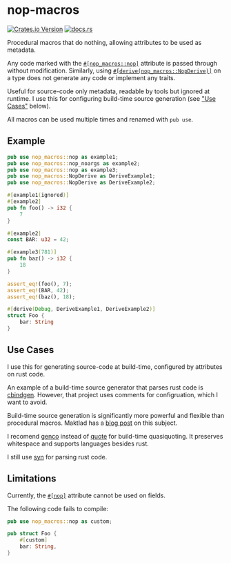 # nop-macros
[![Crates.io Version](https://img.shields.io/crates/v/nop-macros)](https://crates.io/crates/nop-macros)
[![docs.rs](https://img.shields.io/docsrs/nop-macros)](https://docs.rs/nop-macros/latest/)

<!-- cargo-rdme start -->

Procedural macros that do nothing, allowing attributes to be used as metadata.

Any code marked with the [`#[nop_macros::nop]`](macro@crate::nop) attribute
is passed through without modification.
Similarly, using [`#[derive(nop_macros::NopDerive)]`](macro@crate::NopDerive)
on a type does not generate any code or implement any traits.

Useful for source-code only metadata,
readable by tools but ignored at runtime.
I use this for configuring build-time source generation (see ["Use Cases"](#use-cases) below).

All macros can be used multiple times and renamed with `pub use`.

## Example
```rust
pub use nop_macros::nop as example1;
pub use nop_macros::nop_noargs as example2;
pub use nop_macros::nop as example3;
pub use nop_macros::NopDerive as DeriveExample1;
pub use nop_macros::NopDerive as DeriveExample2;

#[example1(ignored)]
#[example2]
pub fn foo() -> i32 {
    7
}

#[example2]
const BAR: u32 = 42;

#[example3(781)]
pub fn baz() -> i32 {
    18
}

assert_eq!(foo(), 7);
assert_eq!(BAR, 42);
assert_eq!(baz(), 18);

#[derive(Debug, DeriveExample1, DeriveExample2)]
struct Foo {
    bar: String
}
```

## Use Cases
I use this for generating source-code at build-time,
configured by attributes on rust code.

An example of a build-time source generator that parses rust code is [cbindgen](https://github.com/mozilla/cbindgen).
However, that project uses comments for configruation, which I want to avoid.

Build-time source generation is significantly more powerful and flexible than procedural macros.
Maktlad has a [blog post](https://matklad.github.io/2021/02/14/for-the-love-of-macros.html) on this subject.

I recomend [genco](https://docs.rs/genco) instead of [quote](https://docs.rs/quote) for build-time quasiquoting.
It preserves whitespace and supports languages besides rust.

I still use [syn](https://docs.rs/syn) for parsing rust code.

## Limitations
Currently, the [`#[nop]`](macro@crate::nop) attribute cannot be used on fields.

The following code fails to compile:
```rust
pub use nop_macros::nop as custom;

pub struct Foo {
    #[custom]
    bar: String,
}
```

<!-- cargo-rdme end -->
